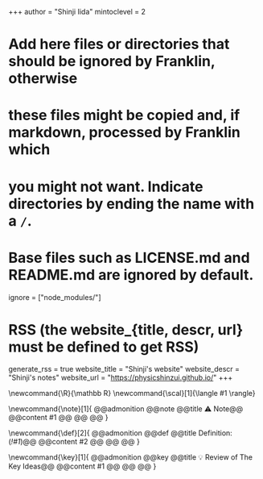 <!--
Add here global page variables to use throughout your website.
-->
+++
author = "Shinji Iida"
mintoclevel = 2

# Add here files or directories that should be ignored by Franklin, otherwise
# these files might be copied and, if markdown, processed by Franklin which
# you might not want. Indicate directories by ending the name with a `/`.
# Base files such as LICENSE.md and README.md are ignored by default.
ignore = ["node_modules/"]

# RSS (the website_{title, descr, url} must be defined to get RSS)
generate_rss = true
website_title = "Shinji's website"
website_descr = "Shinji's notes"
website_url   = "https://physicshinzui.github.io/"
+++

<!--
Add here global latex commands to use throughout your pages.
-->
\newcommand{\R}{\mathbb R}
\newcommand{\scal}[1]{\langle #1 \rangle}
<!-- \newcommand{\definition}[2]{
  @@definition
  **Definition**: (_!#1_)
  #2
  @@
} -->
\newcommand{\note}[1]{
  @@admonition
    @@note 
      @@title ⚠ Note@@ 
      @@content #1 @@ 
    @@
  @@
}

\newcommand{\def}[2]{
  @@admonition
    @@def 
      @@title Definition: (_!#1_)@@ 
      @@content #2 @@ 
    @@
  @@
}

\newcommand{\key}[1]{
  @@admonition
    @@key
      @@title 💡 Review of The Key Ideas@@ 
      @@content #1 @@ 
    @@
  @@
}